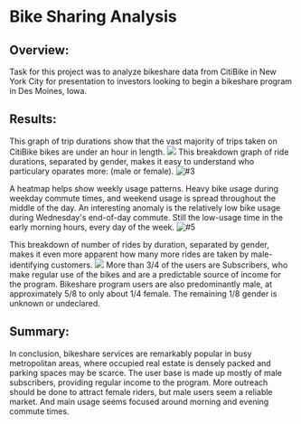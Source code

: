 # Bike Sharing Analysis

## Overview:
Task for this project was to analyze bikeshare data from CitiBike in New York City for presentation to investors looking to begin a bikeshare program in Des Moines, Iowa. 

## Results:

This graph of trip durations show that the vast majority of trips taken on CitiBike bikes are under an hour in length.
![](https://user-images.githubusercontent.com/101672943/189011469-ce76ff39-5012-4d5a-8da6-29d2b86b00cd.png)
This breakdown graph of ride durations, separated by gender, makes it easy to understand who particulary oparates more: (male or female).
![#3](https://user-images.githubusercontent.com/101672943/189011765-57661cd0-2ddc-4f62-90d9-b6fd17aafe00.png)

A heatmap helps show weekly usage patterns. Heavy bike usage during weekday commute times, and weekend usage is spread throughout the middle of the day. An interesting anomaly is the relatively low bike usage during Wednesday's end-of-day commute. Still the low-usage time in the early morning hours, every day of the week.
![#5](https://user-images.githubusercontent.com/101672943/189011803-627aef60-2e0e-4b76-87de-894fd5f71e92.png)

This breakdown of number of rides by duration, separated by gender, makes it even more apparent how many more rides are taken by male-identifying customers.
![](https://user-images.githubusercontent.com/101672943/189011822-4e208e4a-7625-4334-b8c8-90c71cf9c615.png)
More than 3/4 of the users are Subscribers, who make regular use of the bikes and are a predictable source of income for the program. Bikeshare program users are also predominantly male, at approximately 5/8 to only about 1/4 female. The remaining 1/8 gender is unknown or undeclared.

## Summary:
In conclusion, bikeshare services are remarkably popular in busy metropolitan areas, where occupied real estate is densely packed and parking spaces may be scarce. The user base is made up mostly of male subscribers, providing regular income to the program. More outreach should be done to attract female riders, but male users seem a reliable market. And main usage seems focused around morning and evening commute times.



